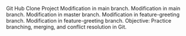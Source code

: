 Git Hub Clone Project
Modification in main branch.
Modification in main branch.
Modification in master branch.
Modification in feature-greeting branch.
Modification in feature-greeting branch.
Objective: Practice branching, merging, and conflict resolution in Git.
